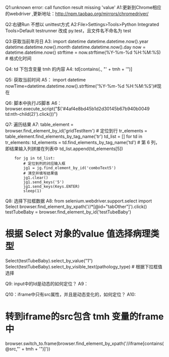 Q1:unknown error: call function result missing 'value'
A1:更新到Chrome相应的webdriver ,更新地址：http://npm.taobao.org/mirrors/chromedriver/

Q2:右键Run 不想以 unittest方式
A2:File>Settings>Tools>Python Integrated Tools>Default testrunner 改成 py.test，且文件名不命名为 test

Q3:获取当前年月日
A3:
import datetime
datetime.datetime.now().year
datetime.datetime.now().month
datetime.datetime.now().day
now = datetime.datetime.now()
strftime = now.strftime(%Y-%m-%d %H:%M:%S)  # 格式化时间

Q4: td 下包含变量 tmh 的内容
A4: td[contains(., "' + tmh + '")]

Q5: 获取当前时间
A5：
import datetime
nowTime=datetime.datetime.now().strftime('%Y-%m-%d %H:%M:%S')#现在

Q6: 脚本中执行JS脚本
A6：browser.execute_script("$('#4af4e8bd45b1d2d30145b67b940b0049 td:nth-child(2)').click())")

Q7: 遍历结果
A7:
        table_element = browser.find_element_by_id('gridTestItem')
        # 定位到行
        tr_elements = table_element.find_elements_by_tag_name('tr')
        td_list = []
        for td in tr_elements:
            td_elements = td.find_elements_by_tag_name('td')
            # 第 6 列，即结果输入列拼接在列表中
            td_list.append(td_elements[5])

        for jg in td_list:
            # 定位到列的对应输入框
            jg1 = jg.find_element_by_id('comboText5')
            # 清空并填写结果值
            jg1.clear()
            jg1.send_keys('5')
            jg1.send_keys(Keys.ENTER)
            sleep(1)

Q8: 选择下拉框数据
A8:
from selenium.webdriver.support.select import Select
browser.find_element_by_xpath('//*[@id="tabOther"]').click()
testTubeBaby = browser.find_element_by_id('testTubeBaby')
# 根据 Select 对象的value 值选择病理类型
Select(testTubeBaby).select_by_value("1")
Select(testTubeBaby).select_by_visible_text(pathology_type)   # 根据下拉框值选择

Q9: input中的Id是动态的如何定位？
A9：

Q10：iframe中只有src属性，并且是动态变化的，如何定位？
A10:
# 转到iframe的src包含 tmh 变量的frame中
browser.switch_to.frame(browser.find_element_by_xpath('//iframe[contains(@src,"' + tmh + '")]'))